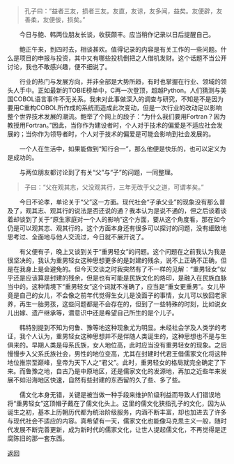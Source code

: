 > 孔子曰：“益者三友，损者三友。友直，友谅，友多闻，益矣。友便辟，友善柔，友便佞，损矣。”

&emsp;&emsp;今日与鲍、韩两位朋友长谈，收获颇丰。应当稍作记录以日后提醒自己。

&emsp;&emsp;鲍正午来，到四时去，相谈甚欢。值得记录的内容是有关工作的一些问题。什么是项目的申报与投资，其中又有哪些投机倒把之人借机发财。这个话题不当公开讨论，我也不敢感兴趣，便不细说了。

&emsp;&emsp;行业的热门与发展方向，并非全部是大势所趋，有时也掌握在行业、领域的领头人手中。正如最新的TOBIE榜单中，C再一次登顶，超越Python。人们猜测与美国COBOL语言事件不无关系。我未对此事做深入的调查与研究，不知是不是因为要用C重构COBOL所作成的系统而造成此次变动，但是一次行业的改动足以影响整个世界技术发展的潮流。鲍举了个网上的段子：“为什么我们要用Fortran？因为教授用Fortran。”因此，当你作为建设者时，个人对于技术的偏爱是不适应社会发展的；当你作为领导者时，个人对于技术的偏爱是可能会影响到社会发展的。

&emsp;&emsp;一个人在生活中，如果能做到“知行合一”，那么他便是快乐的，也可以定义为是成功的。

&emsp;&emsp;与两位朋友都讨论到了有关“父”与“子”的问题，一同整理。

> 子曰：“父在观其志，父没观其行，三年无改于父之道，可谓孝矣。”  

&emsp;&emsp;今日不论孝，单论关于“父”这一方面。现代社会“子承父业”的现象没有那么普及了，观其志、观其行的说法是否还说的通？我本认为是说不通的，但之后谈着谈着却谈到了关于“原生家庭对一个人的影响”这个方面，要从这个角度看，那在如今仍是可以观其志、观其行的。这个方面本身还有很多可以探讨的问题，没有细致地思考过、全面地与他人交流过，今日就不展开说了。

&emsp;&emsp;有父便有子，晚上又谈到关于“重男轻女”的问题。这个问题在之前我认为我是很坚决的，我认为重男轻女这种思想更多的是封建的残余，说不上正确不正确，但是在我身上是会避免的。但今天交谈之时我突然有了不一样的见解：“重男轻女”似乎还是应该算是封建的残余，但是也有可能是民族文化的烙印，是融入在民族血脉当中的。这种情境下“重男轻女”这个词就不准确了，应当是“重女更重男”。女儿毕竟是自己的女儿，不会像之前年代觉得生女儿是没面子的事情，女儿可以放回老家养，再生一胎男孩，这些问题都是不会存在的，但到了一些特殊的时刻，比如说女儿出嫁、遗产继承等，潜意识中还是希望自己所生的是个儿子。

&emsp;&emsp;韩特别提到不知为何鲁、豫等地这种现象尤为明显。未经社会学及人类学的考证，我个人认为，重男轻女这种思想并不是伴随人类诞生的，这种思想也不是与生俱来的。早期人类是母系氏族，女人地位高，此时应当没有重男轻女的现象。之后慢慢步入父系氏族社会，男性的地位变高，尤其在封建时代君王借儒家文化将这种地位推崇至巅峰，皇帝为天下人之“君父”。此时，重男轻女的格局就完全确定了下来。而鲁豫之地，自古乃是中原地区，还是儒家文化的发源地，再加之近些年来发展不如沿海地区快速，自然有些封建的东西留的久了些、多了些。

&emsp;&emsp;儒文化本身无错，关键是被当做一种手段来维护阶级利益而导致人们错误地将“重男轻女”这顶帽子戴在了儒文化头上。这里的儒文化狭指孔子的文化，因为从诞生之初，基本上历朝历代都为统治阶级服务，内涵不断丰富，却也加进去了许多与现代社会不适应的内容。真希望有一天，儒家文化也能像马克思主义一般，随时代发展不断完善更新，成为新时代的儒家文化，让世人提起儒文化，不再觉得是迂腐陈旧的那一套东西。

[返回](https://tianlujun.github.io/reading-notes/Essay)